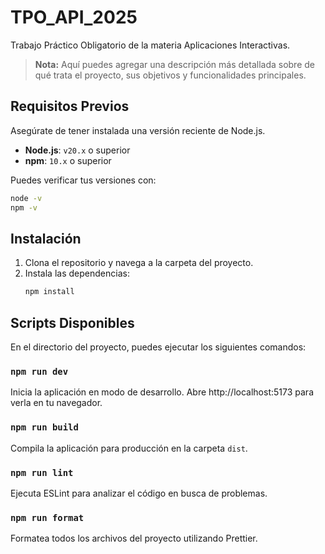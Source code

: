 # TPO_API_2025

Trabajo Práctico Obligatorio de la materia Aplicaciones Interactivas.

> **Nota:** Aquí puedes agregar una descripción más detallada sobre de qué trata el proyecto, sus objetivos y funcionalidades principales.

## Requisitos Previos

Asegúrate de tener instalada una versión reciente de Node.js.

- **Node.js**: `v20.x` o superior
- **npm**: `10.x` o superior

Puedes verificar tus versiones con:

```bash
node -v
npm -v
```

## Instalación

1. Clona el repositorio y navega a la carpeta del proyecto.
2. Instala las dependencias:
   ```bash
   npm install
   ```

## Scripts Disponibles

En el directorio del proyecto, puedes ejecutar los siguientes comandos:

### `npm run dev`

Inicia la aplicación en modo de desarrollo. Abre http://localhost:5173 para verla en tu navegador.

### `npm run build`

Compila la aplicación para producción en la carpeta `dist`.

### `npm run lint`

Ejecuta ESLint para analizar el código en busca de problemas.

### `npm run format`

Formatea todos los archivos del proyecto utilizando Prettier.
